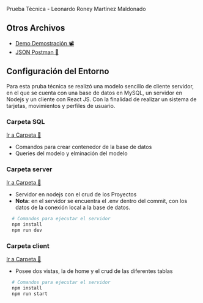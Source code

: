 Prueba Técnica - Leonardo Roney Martínez Maldonado

## Otros Archivos
- [Demo Demostración 📽️](https://github.com/leonardo0martinez/prueba-tecnica-genesis/tree/main/grabación.webm)
- [JSON Postman 📂](https://github.com/leonardo0martinez/prueba-tecnica-genesis/tree/main/PRUEBA-TECNICA-GENESIS.postman_collection.json)

## Configuración del Entorno
Para esta pruba técnica se realizó una modelo sencillo de cliente servidor, en el que se cuenta con una base de datos en MySQL, un servidor en Nodejs y un cliente con React JS. Con la finalidad de realizar un sistema de tarjetas, movimientos y perfiles de usuario.

### Carpeta SQL
[Ir a Carpeta 📂](https://github.com/leonardo0martinez/prueba-tecnica-genesis/tree/main/sql)
- Comandos para crear contenedor de la base de datos
- Queries del modelo y elminación del modelo

### Carpeta server
[Ir a Carpeta 📂](https://github.com/leonardo0martinez/prueba-tecnica-genesis/tree/main/back-end)
- Servidor en nodejs con el crud de los Proyectos
- **Nota:** en el servidor se encuentra el .env dentro del commit, con los datos de la conexión local a la base de datos.
```bash
  # Comandos para ejecutar el servidor
  npm install
  npm run dev
```

### Carpeta client
[Ir a Carpeta 📂](https://github.com/leonardo0martinez/prueba-tecnica-genesis/tree/main/front-end-npx)
- Posee dos vistas, la de home y el crud de las diferentes tablas
```bash
  # Comandos para ejecutar el servidor
  npm install
  npm run start
```
